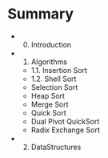 # Summary

* 0. Introduction
* 1. Algorithms
   * 1.1. Insertion Sort
   * 1.2. Shell Sort
   * Selection Sort
   * Heap Sort
   * Merge Sort
   * Quick Sort
   * Dual Pivot QuickSort
   * Radix Exchange Sort
* 2. DataStructures

